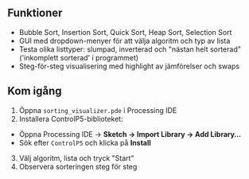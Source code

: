 ## Funktioner
- Bubble Sort, Insertion Sort, Quick Sort, Heap Sort, Selection Sort
- GUI med dropdown-menyer för att välja algoritm och typ av lista
- Testa olika listtyper: slumpad, inverterad och "nästan helt sorterad" ('inkomplett sorterad' i programmet)
- Steg-för-steg visualisering med highlight av jämförelser och swaps

## Kom igång
1. Öppna `sorting_visualizer.pde` i Processing IDE
2.  Installera ControlP5-biblioteket:
   - Öppna Processing IDE → **Sketch → Import Library → Add Library…**
   - Sök efter `ControlP5` och klicka på **Install**
3. Välj algoritm, lista och tryck "Start"
4. Observera sorteringen steg för steg
